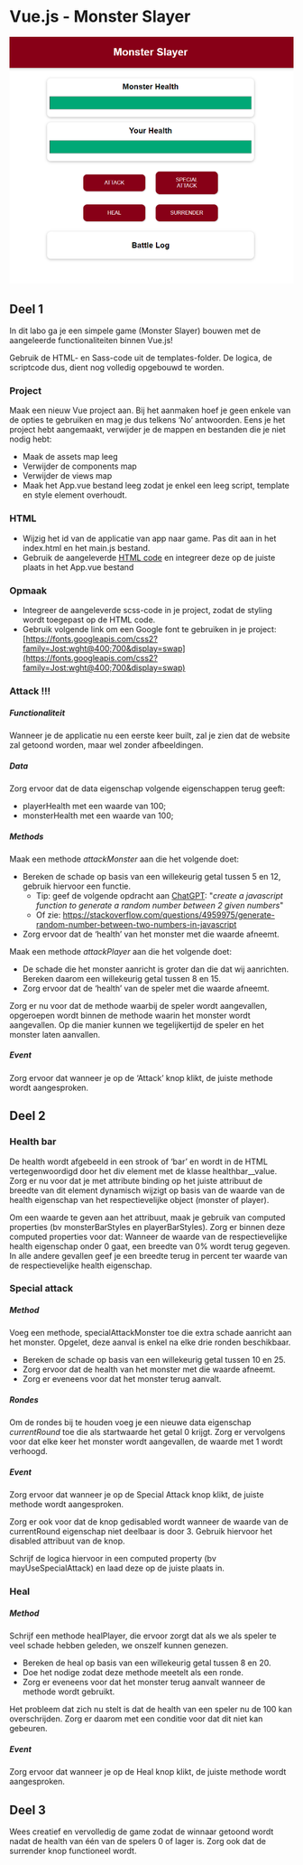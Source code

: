 # Vue.js - Monster Slayer
![Monster Slayer](assets/monsterslayer.png)

## Deel 1

In dit labo ga je een simpele game (Monster Slayer) bouwen met de aangeleerde functionaliteiten binnen Vue.js!

Gebruik de HTML- en Sass-code uit de templates-folder. De logica, de scriptcode dus, dient nog volledig opgebouwd te worden.

### Project
Maak een nieuw Vue project aan. Bij het aanmaken hoef je geen enkele van de opties te gebruiken en mag je dus telkens ‘No’ antwoorden. Eens je het project hebt aangemaakt, verwijder je de mappen en bestanden die je niet nodig hebt:
-	Maak de assets map leeg
-	Verwijder de components map
-	Verwijder de views map
-	Maak het App.vue bestand leeg zodat je enkel een leeg script, template en style element overhoudt.

### HTML
- Wijzig het id van de applicatie van app naar game. Pas dit aan in het index.html en het main.js bestand.
- Gebruik de aangeleverde [HTML code](templates/HTML.md) en integreer deze op de juiste plaats in het App.vue bestand

### Opmaak
- Integreer de aangeleverde scss-code in je project, zodat de styling wordt toegepast op de HTML code.
- Gebruik volgende link om een Google font te gebruiken in je project:
[https://fonts.googleapis.com/css2?family=Jost:wght@400;700&display=swap](https://fonts.googleapis.com/css2?family=Jost:wght@400;700&display=swap)

### Attack !!!
##### Functionaliteit
Wanneer je de applicatie nu een eerste keer built, zal je zien dat de website zal getoond worden, maar wel zonder afbeeldingen.

##### Data
Zorg ervoor dat de data eigenschap volgende eigenschappen terug geeft:
-	playerHealth met een waarde van 100;
-	monsterHealth met een waarde van 100;

##### Methods
Maak een methode *attackMonster* aan die het volgende doet:
- Bereken de schade op basis van een willekeurig getal tussen 5 en 12, gebruik hiervoor een functie.
    - Tip: geef de volgende opdracht aan [ChatGPT](chat.openai.com): "*create a javascript function to generate a random number between 2 given numbers*" 
    - Of zie: https://stackoverflow.com/questions/4959975/generate-random-number-between-two-numbers-in-javascript
- Zorg ervoor dat de ‘health’ van het monster met die waarde afneemt.

Maak een methode *attackPlayer* aan die het volgende doet:
-	De schade die het monster aanricht is groter dan die dat wij aanrichten. Bereken daarom een willekeurig getal tussen 8 en 15.
-	Zorg ervoor dat de ‘health’ van de speler met die waarde afneemt.

Zorg er nu voor dat de methode waarbij de speler wordt aangevallen, opgeroepen wordt binnen de methode waarin het monster wordt aangevallen. Op die manier kunnen we tegelijkertijd de speler en het monster laten aanvallen.

##### Event
Zorg ervoor dat wanneer je op de ‘Attack’ knop klikt, de juiste methode wordt aangesproken. 


## Deel 2

### Health bar
De health wordt afgebeeld in een strook of ‘bar’ en wordt in de HTML vertegenwoordigd door het div element met de klasse healthbar__value. 
Zorg er nu voor dat je met attribute binding op het juiste attribuut de breedte van dit element dynamisch wijzigt op basis van de waarde van de health eigenschap van het respectievelijke object (monster of player). 

Om een waarde te geven aan het attribuut, maak je gebruik van computed properties (bv monsterBarStyles en playerBarStyles).
Zorg er binnen deze computed properties voor dat:
Wanneer de waarde van de respectievelijke health eigenschap onder 0 gaat, een breedte van 0% wordt terug gegeven.
In alle andere gevallen geef je een breedte terug in percent ter waarde van de respectievelijke health eigenschap.

### Special attack
##### Method
Voeg een methode, specialAttackMonster toe die extra schade aanricht aan het monster. Opgelet, deze aanval is enkel na elke drie ronden beschikbaar.
-	Bereken de schade op basis van een willekeurig getal tussen 10 en 25.
-	Zorg ervoor dat de health van het monster met die waarde afneemt.
-	Zorg er eveneens voor dat het monster terug aanvalt.

##### Rondes
Om de rondes bij te houden voeg je een nieuwe data eigenschap *currentRound* toe die als startwaarde het getal 0 krijgt. Zorg er vervolgens voor dat elke keer het monster wordt aangevallen, de waarde met 1 wordt verhoogd.

##### Event
Zorg ervoor dat wanneer je op de Special Attack knop klikt, de juiste methode wordt aangesproken. 

Zorg er ook voor dat de knop gedisabled wordt wanneer de waarde van de currentRound eigenschap niet deelbaar is door 3. Gebruik hiervoor het disabled attribuut van de knop.

Schrijf de logica hiervoor in een computed property (bv mayUseSpecialAttack) en laad deze op de juiste plaats in.

### Heal
##### Method
Schrijf een methode healPlayer, die ervoor zorgt dat als we als speler te veel schade hebben geleden, we onszelf kunnen genezen.
-	Bereken de heal op basis van een willekeurig getal tussen 8 en 20.
-	Doe het nodige zodat deze methode meetelt als een ronde.
-	Zorg er eveneens voor dat het monster terug aanvalt wanneer de methode wordt gebruikt.

Het probleem dat zich nu stelt is dat de health van een speler nu de 100 kan overschrijden. Zorg er daarom met een conditie voor dat dit niet kan gebeuren.

##### Event
Zorg ervoor dat wanneer je op de Heal knop klikt, de juiste methode wordt aangesproken.

## Deel 3

Wees creatief en vervolledig de game zodat de winnaar getoond wordt nadat de health van één van de spelers 0 of lager is. Zorg ook dat de surrender knop functioneel wordt.
